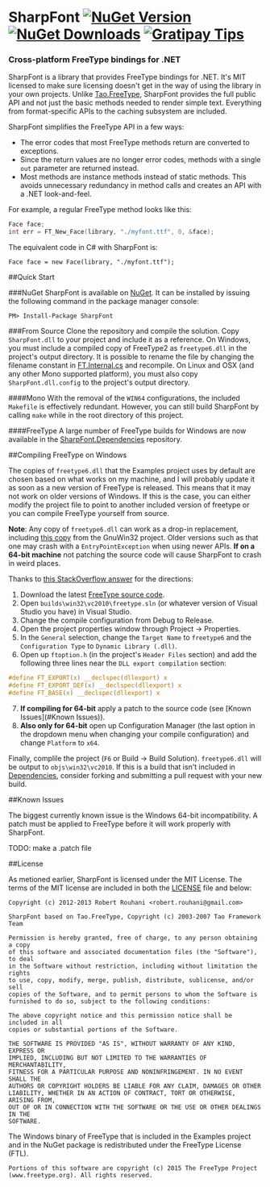 SharpFont [![NuGet Version](http://img.shields.io/nuget/v/SharpFont.svg)](https://www.nuget.org/packages/SharpFont) [![NuGet Downloads](http://img.shields.io/nuget/dt/SharpFont.svg)](https://www.nuget.org/packages/SharpFont) [![Gratipay Tips](https://img.shields.io/gratipay/Robmaister.svg)](https://gratipay.com/Robmaister)
=========
### Cross-platform FreeType bindings for .NET

SharpFont is a library that provides FreeType bindings for .NET. It's MIT
licensed to make sure licensing doesn't get in the way of using the library in
your own projects. Unlike [Tao.FreeType][1], SharpFont provides the full
public API and not just the basic methods needed to render simple text.
Everything from format-specific APIs to the caching subsystem are included.

SharpFont simplifies the FreeType API in a few ways:

 - The error codes that most FreeType methods return are converted to
   exceptions.
 - Since the return values are no longer error codes, methods with a single
   `out` parameter are returned instead.
 - Most methods are instance methods instead of static methods. This avoids
   unnecessary redundancy in method calls and creates an API with a .NET
   look-and-feel.

For example, a regular FreeType method looks like this:

```C
Face face;
int err = FT_New_Face(library, "./myfont.ttf", 0, &face);
```

The equivalent code in C# with SharpFont is:

```CSharp
Face face = new Face(library, "./myfont.ttf");
```

##Quick Start

###NuGet
SharpFont is available on [NuGet][2]. It can be installed by issuing the
following command in the package manager console:

```
PM> Install-Package SharpFont
```

###From Source
Clone the repository and compile the solution. Copy `SharpFont.dll` to your
project and include it as a reference. On Windows, you must include a compiled
copy of FreeType2 as `freetype6.dll` in the project's output directory. It is
possible to rename the file by changing the filename constant in
[FT.Internal.cs][3] and recompile. On Linux and OSX (and any other Mono
supported platform), you must also copy `SharpFont.dll.config` to the
project's output directory.

####Mono
With the removal of the `WIN64` configurations, the included `Makefile` is
effectively redundant. However, you can still build SharpFont by calling
`make` while in the root directory of this project.

####FreeType
A large number of FreeType builds for Windows are now available in the
[SharpFont.Dependencies][4] repository.

##Compiling FreeType on Windows

The copies of `freetype6.dll` that the Examples project uses by default are
chosen based on what works on my machine, and I will probably update it as
soon as a new version of FreeType is released. This means that it may not work
on older versions of Windows. If this is the case, you can either modify
the project file to point to another included version of freetype or you can
compile FreeType yourself from source.

**Note**: Any copy of `freetype6.dll` can work as a drop-in replacement,
including [this copy][5] from the GnuWin32 project. Older versions such as
that one may crash with a `EntryPointException` when using newer APIs. **If on
a 64-bit machine** not patching the source code will cause SharpFont to crash
in weird places.

Thanks to [this StackOverflow answer][6] for the directions:

 1. Download the latest [FreeType source code][7].
 2. Open `builds\win32\vc2010\freetype.sln` (or whatever version of Visual
 Studio you have) in Visual Studio.
 3. Change the compile configuration from Debug to Release.
 4. Open the project properties window through Project -> Properties.
 5. In the `General` selection, change the `Target Name` to `freetype6` and
 the `Configuration Type` to `Dynamic Library (.dll)`.
 6. Open up `ftoption.h` (in the project's `Header Files` section) and add the
 following three lines near the `DLL export compilation` section:

```C
#define FT_EXPORT(x) __declspec(dllexport) x
#define FT_EXPORT_DEF(x) __declspec(dllexport) x
#define FT_BASE(x) __declspec(dllexport) x
```

 7. **If compiling for 64-bit** apply a patch to the source code (see 
 [Known Issues](#Known Issues)).
 8. **Also only for 64-bit** open up Configuration Manager (the last option in
 the dropdown menu when changing your compile configuration) and change
 `Platform` to `x64`.

Finally, complile the project (`F6` or Build -> Build Solution).
`freetype6.dll` will be output to `objs\win32\vc2010`. If this is a build that
isn't included in [Dependencies][4], consider forking and submitting a pull
request with your new build.

##Known Issues

The biggest currently known issue is the Windows 64-bit incompatibility. A
patch must be applied to FreeType before it will work properly with SharpFont.

TODO: make a .patch file

##License

As metioned earlier, SharpFont is licensed under the MIT License. The terms of
the MIT license are included in both the [LICENSE][8] file and below:

```
Copyright (c) 2012-2013 Robert Rouhani <robert.rouhani@gmail.com>

SharpFont based on Tao.FreeType, Copyright (c) 2003-2007 Tao Framework Team

Permission is hereby granted, free of charge, to any person obtaining a copy
of this software and associated documentation files (the "Software"), to deal
in the Software without restriction, including without limitation the rights
to use, copy, modify, merge, publish, distribute, sublicense, and/or sell
copies of the Software, and to permit persons to whom the Software is
furnished to do so, subject to the following conditions:

The above copyright notice and this permission notice shall be included in all
copies or substantial portions of the Software.

THE SOFTWARE IS PROVIDED "AS IS", WITHOUT WARRANTY OF ANY KIND, EXPRESS OR
IMPLIED, INCLUDING BUT NOT LIMITED TO THE WARRANTIES OF MERCHANTABILITY,
FITNESS FOR A PARTICULAR PURPOSE AND NONINFRINGEMENT. IN NO EVENT SHALL THE
AUTHORS OR COPYRIGHT HOLDERS BE LIABLE FOR ANY CLAIM, DAMAGES OR OTHER
LIABILITY, WHETHER IN AN ACTION OF CONTRACT, TORT OR OTHERWISE, ARISING FROM,
OUT OF OR IN CONNECTION WITH THE SOFTWARE OR THE USE OR OTHER DEALINGS IN THE
SOFTWARE.
```

The Windows binary of FreeType that is included in the Examples project and in
the NuGet package is redistributed under the FreeType License (FTL).

```
Portions of this software are copyright (c) 2015 The FreeType Project
(www.freetype.org). All rights reserved.
```


[1]: http://taoframework.svn.sourceforge.net/viewvc/taoframework/trunk/src/Tao.FreeType/
[2]: https://nuget.org/packages/SharpFont/
[3]: SharpFont/FT.Internal.cs
[4]: https://github.com/Robmaister/SharpFont.Dependencies
[5]: http://gnuwin32.sourceforge.net/packages/freetype.htm
[6]: http://stackoverflow.com/a/7387618/1122135
[7]: http://sourceforge.net/projects/freetype/files/freetype2/
[8]: LICENSE
